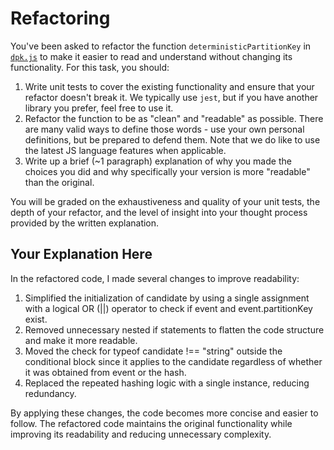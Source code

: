 # Refactoring

You've been asked to refactor the function `deterministicPartitionKey` in [`dpk.js`](dpk.js) to make it easier to read and understand without changing its functionality. For this task, you should:

1. Write unit tests to cover the existing functionality and ensure that your refactor doesn't break it. We typically use `jest`, but if you have another library you prefer, feel free to use it.
2. Refactor the function to be as "clean" and "readable" as possible. There are many valid ways to define those words - use your own personal definitions, but be prepared to defend them. Note that we do like to use the latest JS language features when applicable.
3. Write up a brief (~1 paragraph) explanation of why you made the choices you did and why specifically your version is more "readable" than the original.

You will be graded on the exhaustiveness and quality of your unit tests, the depth of your refactor, and the level of insight into your thought process provided by the written explanation.

## Your Explanation Here

In the refactored code, I made several changes to improve readability:

1. Simplified the initialization of candidate by using a single assignment with a logical OR (||) operator to check if event and event.partitionKey exist.
2. Removed unnecessary nested if statements to flatten the code structure and make it more readable.
3. Moved the check for typeof candidate !== "string" outside the conditional block since it applies to the candidate regardless of whether it was obtained from event or the hash.
4. Replaced the repeated hashing logic with a single instance, reducing redundancy.

By applying these changes, the code becomes more concise and easier to follow. The refactored code maintains the original functionality while improving its readability and reducing unnecessary complexity.